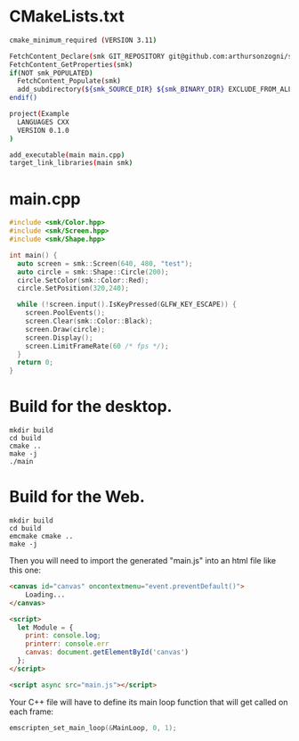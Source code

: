 # CMakeLists.txt
~~~bash
cmake_minimum_required (VERSION 3.11)

FetchContent_Declare(smk GIT_REPOSITORY git@github.com:arthursonzogni/smk)
FetchContent_GetProperties(smk)
if(NOT smk_POPULATED)
  FetchContent_Populate(smk)
  add_subdirectory(${smk_SOURCE_DIR} ${smk_BINARY_DIR} EXCLUDE_FROM_ALL)
endif()

project(Example
  LANGUAGES CXX
  VERSION 0.1.0
)

add_executable(main main.cpp)
target_link_libraries(main smk)
~~~

# main.cpp
~~~cpp
#include <smk/Color.hpp>
#include <smk/Screen.hpp>
#include <smk/Shape.hpp>

int main() {
  auto screen = smk::Screen(640, 480, "test");
  auto circle = smk::Shape::Circle(200);
  circle.SetColor(smk::Color::Red);
  circle.SetPosition(320,240);

  while (!screen.input().IsKeyPressed(GLFW_KEY_ESCAPE)) {
    screen.PoolEvents();
    screen.Clear(smk::Color::Black);
    screen.Draw(circle);
    screen.Display();
    screen.LimitFrameRate(60 /* fps */);
  }
  return 0;
}
~~~

# Build for the desktop.
~~~
mkdir build
cd build
cmake ..
make -j
./main
~~~

# Build for the Web.
~~~
mkdir build
cd build
emcmake cmake ..
make -j
~~~

Then you will need to import the generated "main.js" into an html file like this
one:
~~~html
<canvas id="canvas" oncontextmenu="event.preventDefault()">
    Loading... 
</canvas>

<script>
  let Module = {
    print: console.log;
    printerr: console.err
    canvas: document.getElementById('canvas')
  };
</script>

<script async src="main.js"></script>
~~~

Your C++ file will have to define its main loop function that will get called on
each frame:
~~~cpp
emscripten_set_main_loop(&MainLoop, 0, 1);
~~~
